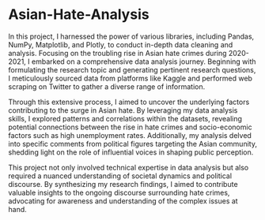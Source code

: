 # Asian-Hate-Analysis

In this project, I harnessed the power of various libraries, including Pandas, NumPy, Matplotlib, and Plotly, to conduct in-depth data cleaning and analysis. Focusing on the troubling rise in Asian hate crimes during 2020-2021, I embarked on a comprehensive data analysis journey. Beginning with formulating the research topic and generating pertinent research questions, I meticulously sourced data from platforms like Kaggle and performed web scraping on Twitter to gather a diverse range of information.

Through this extensive process, I aimed to uncover the underlying factors contributing to the surge in Asian hate. By leveraging my data analysis skills, I explored patterns and correlations within the datasets, revealing potential connections between the rise in hate crimes and socio-economic factors such as high unemployment rates. Additionally, my analysis delved into specific comments from political figures targeting the Asian community, shedding light on the role of influential voices in shaping public perception.

This project not only involved technical expertise in data analysis but also required a nuanced understanding of societal dynamics and political discourse. By synthesizing my research findings, I aimed to contribute valuable insights to the ongoing discourse surrounding hate crimes, advocating for awareness and understanding of the complex issues at hand.




